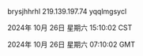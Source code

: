 brysjhhrhl 219.139.197.74 yqqlmgsycl

2024年 10月 26日 星期六 15:10:02 CST

2024年 10月 26日 星期六 07:10:02 GMT
